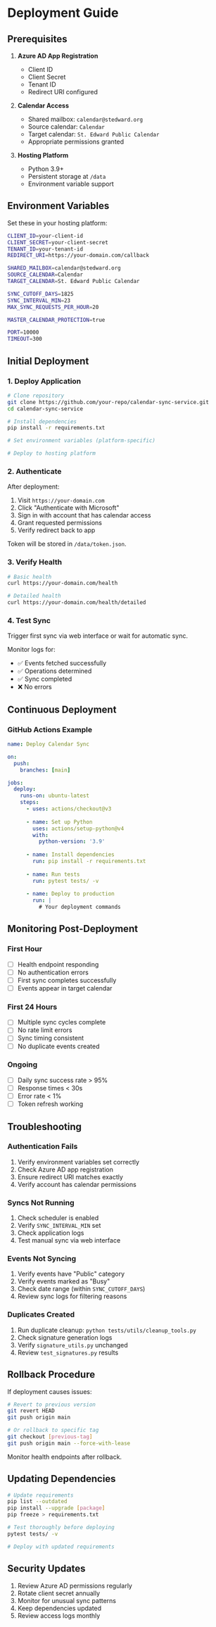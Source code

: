 # Deployment Guide

## Prerequisites

1. **Azure AD App Registration**
   - Client ID
   - Client Secret
   - Tenant ID
   - Redirect URI configured

2. **Calendar Access**
   - Shared mailbox: `calendar@stedward.org`
   - Source calendar: `Calendar`
   - Target calendar: `St. Edward Public Calendar`
   - Appropriate permissions granted

3. **Hosting Platform**
   - Python 3.9+
   - Persistent storage at `/data`
   - Environment variable support

## Environment Variables

Set these in your hosting platform:

```bash
CLIENT_ID=your-client-id
CLIENT_SECRET=your-client-secret
TENANT_ID=your-tenant-id
REDIRECT_URI=https://your-domain.com/callback

SHARED_MAILBOX=calendar@stedward.org
SOURCE_CALENDAR=Calendar
TARGET_CALENDAR=St. Edward Public Calendar

SYNC_CUTOFF_DAYS=1825
SYNC_INTERVAL_MIN=23
MAX_SYNC_REQUESTS_PER_HOUR=20

MASTER_CALENDAR_PROTECTION=true

PORT=10000
TIMEOUT=300
```

## Initial Deployment

### 1. Deploy Application

```bash
# Clone repository
git clone https://github.com/your-repo/calendar-sync-service.git
cd calendar-sync-service

# Install dependencies
pip install -r requirements.txt

# Set environment variables (platform-specific)

# Deploy to hosting platform
```

### 2. Authenticate

After deployment:
1. Visit `https://your-domain.com`
2. Click "Authenticate with Microsoft"
3. Sign in with account that has calendar access
4. Grant requested permissions
5. Verify redirect back to app

Token will be stored in `/data/token.json`.

### 3. Verify Health

```bash
# Basic health
curl https://your-domain.com/health

# Detailed health
curl https://your-domain.com/health/detailed
```

### 4. Test Sync

Trigger first sync via web interface or wait for automatic sync.

Monitor logs for:
- ✅ Events fetched successfully
- ✅ Operations determined
- ✅ Sync completed
- ❌ No errors

## Continuous Deployment

### GitHub Actions Example

```yaml
name: Deploy Calendar Sync

on:
  push:
    branches: [main]

jobs:
  deploy:
    runs-on: ubuntu-latest
    steps:
      - uses: actions/checkout@v3
      
      - name: Set up Python
        uses: actions/setup-python@v4
        with:
          python-version: '3.9'
      
      - name: Install dependencies
        run: pip install -r requirements.txt
      
      - name: Run tests
        run: pytest tests/ -v
      
      - name: Deploy to production
        run: |
          # Your deployment commands
```

## Monitoring Post-Deployment

### First Hour
- [ ] Health endpoint responding
- [ ] No authentication errors
- [ ] First sync completes successfully
- [ ] Events appear in target calendar

### First 24 Hours
- [ ] Multiple sync cycles complete
- [ ] No rate limit errors
- [ ] Sync timing consistent
- [ ] No duplicate events created

### Ongoing
- [ ] Daily sync success rate > 95%
- [ ] Response times < 30s
- [ ] Error rate < 1%
- [ ] Token refresh working

## Troubleshooting

### Authentication Fails
1. Verify environment variables set correctly
2. Check Azure AD app registration
3. Ensure redirect URI matches exactly
4. Verify account has calendar permissions

### Syncs Not Running
1. Check scheduler is enabled
2. Verify `SYNC_INTERVAL_MIN` set
3. Check application logs
4. Test manual sync via web interface

### Events Not Syncing
1. Verify events have "Public" category
2. Verify events marked as "Busy"
3. Check date range (within `SYNC_CUTOFF_DAYS`)
4. Review sync logs for filtering reasons

### Duplicates Created
1. Run duplicate cleanup: `python tests/utils/cleanup_tools.py`
2. Check signature generation logs
3. Verify `signature_utils.py` unchanged
4. Review `test_signatures.py` results

## Rollback Procedure

If deployment causes issues:

```bash
# Revert to previous version
git revert HEAD
git push origin main

# Or rollback to specific tag
git checkout [previous-tag]
git push origin main --force-with-lease
```

Monitor health endpoints after rollback.

## Updating Dependencies

```bash
# Update requirements
pip list --outdated
pip install --upgrade [package]
pip freeze > requirements.txt

# Test thoroughly before deploying
pytest tests/ -v

# Deploy with updated requirements
```

## Security Updates

1. Review Azure AD permissions regularly
2. Rotate client secret annually
3. Monitor for unusual sync patterns
4. Keep dependencies updated
5. Review access logs monthly
